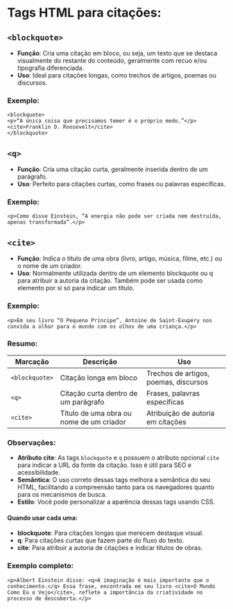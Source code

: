 # Tags HTML para citações:

## `<blockquote>`

- **Função**: Cria uma citação em bloco, ou seja, um texto que se destaca visualmente do restante do conteúdo, geralmente com recuo e/ou tipografia diferenciada.
- **Uso**: Ideal para citações longas, como trechos de artigos, poemas ou discursos.

### Exemplo:

```
<blockquote>
<p>“A única coisa que precisamos temer é o próprio medo.”</p>
<cite>Franklin D. Roosevelt</cite>
</blockquote>
```

## `<q>`

- **Função**: Cria uma citação curta, geralmente inserida dentro de um parágrafo.
- **Uso**: Perfeito para citações curtas, como frases ou palavras específicas.

### Exemplo:

```
<p>Como disse Einstein, “A energia não pode ser criada nem destruída, apenas transformada”.</p>
```

## `<cite>`

- **Função**: Indica o título de uma obra (livro, artigo, música, filme, etc.) ou o nome de um criador.
- **Uso**: Normalmente utilizada dentro de um elemento blockquote ou q para atribuir a autoria da citação. Também pode ser usada como elemento por si só para indicar um título.

### Exemplo:

```
<p>Em seu livro “O Pequeno Príncipe”, Antoine de Saint-Exupéry nos convida a olhar para o mundo com os olhos de uma criança.</p>
```

### Resumo:

|Marcação	|Descrição	|Uso|
|------------|---------|----|
|`<blockquote>`|Citação longa em bloco	|Trechos de artigos, poemas, discursos|
|`<q>`|Citação curta dentro de um parágrafo|	Frases, palavras específicas|
|`<cite>`|Título de uma obra ou nome de um criador|	Atribuição de autoria em citações|

### Observações:

- **Atributo cite**: As tags `blockquote` e `q` possuem o atributo opcional `cite` para indicar a URL da fonte da citação. Isso é útil para SEO e acessibilidade.
- **Semântica**: O uso correto dessas tags melhora a semântica do seu HTML, facilitando a compreensão tanto para os navegadores quanto para os mecanismos de busca.
- **Estilo**: Você pode personalizar a aparência dessas tags usando CSS.

#### Quando usar cada uma:

- **blockquote**: Para citações longas que merecem destaque visual.
- **q**: Para citações curtas que fazem parte do fluxo do texto.
- **cite**: Para atribuir a autoria de citações e indicar títulos de obras.

### Exemplo completo:

```
<p>Albert Einstein disse: <q>A imaginação é mais importante que o conhecimento.</q> Essa frase, encontrada em seu livro <cite>O Mundo Como Eu o Vejo</cite>, reflete a importância da criatividade no processo de descoberta.</p>
```